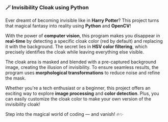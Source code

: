 ### 🪄 Invisibility Cloak using Python  

Ever dreamt of becoming invisible like in **Harry Potter**? This project turns that magical fantasy into reality using **Python** and **OpenCV**!  

With the power of **computer vision**, this program makes you disappear in **real-time** by detecting a specific cloak color (red by default) and replacing it with the background. The secret lies in **HSV color filtering**, which precisely identifies the cloak while leaving everything else visible.  

The cloak area is masked and blended with a pre-captured background image, creating the illusion of invisibility. To ensure seamless results, the program uses **morphological transformations** to reduce noise and refine the mask.  

Whether you're a tech enthusiast or a beginner, this project offers an exciting way to explore **image processing** and **color detection**. Plus, you can easily customize the cloak color to make your own version of the invisibility cloak!  

Step into the magical world of coding — and vanish! 🔥✨
